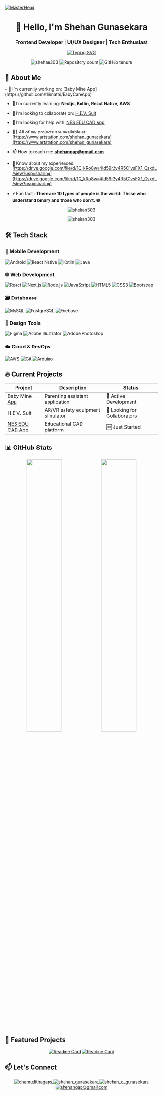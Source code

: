 [![MasterHead](https://1.bp.blogspot.com/-7A4WynwLsMw/XbBpCXG8fHI/AAAAAAAAMt4/uOa1bpLskYgrwGbllhSu2SDj_Mig8SXJQCLcBGAsYHQ/s1600/2000_600px.gif)](https://rishavchanda.io)

<h1 align="center">👋 Hello, I'm Shehan Gunasekara</h1>
<h3 align="center">Frontend Developer | UI/UX Designer | Tech Enthusiast</h3>

<p align="center">
  <a href="https://git.io/typing-svg"><img src="https://readme-typing-svg.demolab.com?font=Fira+Code&pause=1000&color=00F72F&center=true&vCenter=true&width=435&lines=Turning+ideas+into+reality;Clean+code+enthusiast;Passionate+about+UI%2FUX;Always+learning+new+tech" alt="Typing SVG" /></a>
</p>
<p align="center">
  <img src="https://komarev.com/ghpvc/?username=shehan303&label=Profile%20views&color=0e75b6&style=flat" alt="shehan303" />
  <img src="https://img.shields.io/badge/Repositories-10-green?style=flat" alt="Repository count" />
  <img src="https://img.shields.io/badge/GitHub%20User-Since 2022-lightgrey?style=flat" alt="GitHub tenure" />
</p>

## 💫 About Me
<div>
- 🔭 I’m currently working on: [Baby Mine App](https://github.com/thimathi/BabyCareApp)

- 🌱 I’m currently learning: **Nextjs, Kotlin, React Native, AWS**

- 👯 I’m looking to collaborate on: [H.E.V. Suit](https://github.com/Shehan303/Hazardous-Environment-Suit-HEV-Suit-)

- 🤝 I’m looking for help with: [NES EDU CAD App](https://github.com/Bhanu2001829/MAD-project)

- 👨‍💻 All of my projects are available at: [https://www.artstation.com/shehan_gunasekara](https://www.artstation.com/shehan_gunasekara)

- 📫 How to reach me: **shehangap@gmail.com**

- 📄 Know about my experiences: [https://drive.google.com/file/d/1Q_kRo8wu4Id59r2y4R5C1vsFX1_QsxdL/view?usp=sharing](https://drive.google.com/file/d/1Q_kRo8wu4Id59r2y4R5C1vsFX1_QsxdL/view?usp=sharing)

- ⚡ Fun fact : **There are 10 types of people in the world: Those who understand binary and those who don’t. 😄**

</div>
<p align="center">
  <img src="https://github-profile-trophy.vercel.app/?username=shehan303&theme=onedark&row=1&column=6&no-frame=true" alt="shehan303" />
</p>

<div align="center">
  <img src="https://github-readme-streak-stats.herokuapp.com/?user=shehan303&theme=dark" alt="shehan303" />
</div>

## 🛠️ Tech Stack

### 📱 Mobile Development
![Android](https://img.shields.io/badge/Android-3DDC84?style=for-the-badge&logo=android&logoColor=white)
![React Native](https://img.shields.io/badge/React_Native-20232A?style=for-the-badge&logo=react&logoColor=61DAFB)
![Kotlin](https://img.shields.io/badge/Kotlin-0095D5?style=for-the-badge&logo=kotlin&logoColor=white)
![Java](https://img.shields.io/badge/Java-ED8B00?style=for-the-badge&logo=openjdk&logoColor=white)

### 🌐 Web Development
![React](https://img.shields.io/badge/React-20232A?style=for-the-badge&logo=react&logoColor=61DAFB)
![Next.js](https://img.shields.io/badge/Next.js-000000?style=for-the-badge&logo=nextdotjs&logoColor=white)
![Node.js](https://img.shields.io/badge/Node.js-339933?style=for-the-badge&logo=nodedotjs&logoColor=white)
![JavaScript](https://img.shields.io/badge/JavaScript-F7DF1E?style=for-the-badge&logo=javascript&logoColor=black)
![HTML5](https://img.shields.io/badge/HTML5-E34F26?style=for-the-badge&logo=html5&logoColor=white)
![CSS3](https://img.shields.io/badge/CSS3-1572B6?style=for-the-badge&logo=css3&logoColor=white)
![Bootstrap](https://img.shields.io/badge/Bootstrap-563D7C?style=for-the-badge&logo=bootstrap&logoColor=white)

### 🗃️ Databases
![MySQL](https://img.shields.io/badge/MySQL-005C84?style=for-the-badge&logo=mysql&logoColor=white)
![PostgreSQL](https://img.shields.io/badge/PostgreSQL-316192?style=for-the-badge&logo=postgresql&logoColor=white)
![Firebase](https://img.shields.io/badge/Firebase-039BE5?style=for-the-badge&logo=Firebase&logoColor=white)

### 🎨 Design Tools
![Figma](https://img.shields.io/badge/Figma-F24E1E?style=for-the-badge&logo=figma&logoColor=white)
![Adobe Illustrator](https://img.shields.io/badge/Adobe%20Illustrator-FF9A00?style=for-the-badge&logo=adobeillustrator&logoColor=white)
![Adobe Photoshop](https://img.shields.io/badge/Adobe%20Photoshop-31A8FF?style=for-the-badge&logo=adobephotoshop&logoColor=white)

### ☁️ Cloud & DevOps
![AWS](https://img.shields.io/badge/AWS-%23FF9900.svg?style=for-the-badge&logo=amazon-aws&logoColor=white)
![Git](https://img.shields.io/badge/Git-F05032?style=for-the-badge&logo=git&logoColor=white)
![Arduino](https://img.shields.io/badge/-Arduino-00979D?style=for-the-badge&logo=Arduino&logoColor=white)


## 🔥 Current Projects

<div align="center">
  
| Project | Description | Status |
|---------|-------------|--------|
| [Baby Mine App](https://github.com/thimathi/BabyCareApp) | Parenting assistant application | 🚀 Active Development |
| [H.E.V. Suit](https://github.com/Shehan303/Hazardous-Environment-Suit-HEV-Suit-) | AR/VR safety equipment simulator | 🤝 Looking for Collaborators |
| [NES EDU CAD App](https://github.com/Bhanu2001829/MAD-project) | Educational CAD platform | 🆕 Just Started |

</div>

## 📊 GitHub Stats

<div align="center">
  <img width="48%" src="https://github-readme-stats.vercel.app/api?username=shehan303&show_icons=true&theme=radical" />
  <img width="48%" src="https://github-readme-stats.vercel.app/api/top-langs/?username=shehan303&layout=compact&theme=radical" />
</div>

## 🌟 Featured Projects

<div align="center">
  
[![Readme Card](https://github-readme-stats.vercel.app/api/pin/?username=thimathi&repo=BabyCareApp&theme=radical)](https://github.com/thimathi/BabyCareApp)
[![Readme Card](https://github-readme-stats.vercel.app/api/pin/?username=Shehan303&repo=Hazardous-Environment-Suit-HEV-Suit-&theme=radical)](https://github.com/Shehan303/Hazardous-Environment-Suit-HEV-Suit-)

</div>

## 📫 Let's Connect

<p align="center">
  <a href="https://linkedin.com/in/chamudithagaps" target="blank">
    <img align="center" src="https://img.shields.io/badge/LinkedIn-0077B5?style=for-the-badge&logo=linkedin&logoColor=white" alt="chamudithagaps"/>
  </a>
  <a href="https://www.artstation.com/shehan_gunasekara" target="blank">
    <img align="center" src="https://img.shields.io/badge/ArtStation-13AFF0?style=for-the-badge&logo=ArtStation&logoColor=white" alt="shehan_gunasekara"/>
  </a>
  <a href="https://instagram.com/shehan_c_gunasekara" target="blank">
    <img align="center" src="https://img.shields.io/badge/Instagram-E4405F?style=for-the-badge&logo=instagram&logoColor=white" alt="shehan_c_gunasekara"/>
  </a>
  <a href="mailto:shehangap@gmail.com">
    <img align="center" src="https://img.shields.io/badge/Gmail-D14836?style=for-the-badge&logo=gmail&logoColor=white" alt="shehangap@gmail.com"/>
  </a>
</p>
